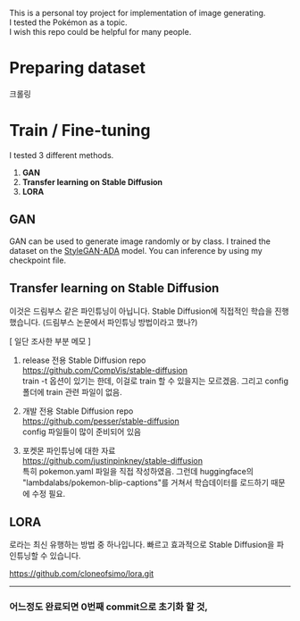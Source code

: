 This is a personal toy project for implementation of image generating.  
I tested the Pokémon as a topic.  
I wish this repo could be helpful for many people.  

# Preparing dataset

크롤링

# Train / Fine-tuning
I tested 3 different methods.
1. **GAN**  
2. **Transfer learning on Stable Diffusion**  
3. **LORA**


## GAN
GAN can be used to generate image randomly or by class. I trained the dataset on the [StyleGAN-ADA](https://github.com/NVlabs/stylegan2-ada-pytorch.git) model. You can inference by using my checkpoint file.

## Transfer learning on Stable Diffusion
이것은 드림부스 같은 파인튜닝이 아닙니다. Stable Diffusion에 직접적인 학습을 진행했습니다.
(드림부스 논문에서 파인튜닝 방법이라고 했나?)

[ 일단 조사한 부분 메모 ] 
1. release 전용 Stable Diffusion repo  
https://github.com/CompVis/stable-diffusion  
train -t 옵션이 있기는 한데, 이걸로 train 할 수 있을지는 모르겠음. 그리고 config 폴더에 train 관련 파일이 없음.

2. 개발 전용 Stable Diffusion repo  
https://github.com/pesser/stable-diffusion  
config 파일들이 많이 준비되어 있음

3. 포켓몬 파인튜닝에 대한 자료  
https://github.com/justinpinkney/stable-diffusion  
특히 pokemon.yaml 파일을 직접 작성하였음. 그런데 huggingface의 "lambdalabs/pokemon-blip-captions"를 거쳐서 학습데이터를 로드하기 때문에 수정 필요.



## LORA
로라는 최신 유행하는 방법 중 하나입니다. 빠르고 효과적으로 Stable Diffusion을 파인튜닝할 수 있습니다.

https://github.com/cloneofsimo/lora.git


---

### 어느정도 완료되면 0번째 commit으로 초기화 할 것,
